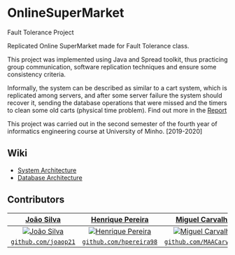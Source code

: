 # OnlineSuperMarket
Fault Tolerance Project

Replicated Online SuperMarket made for Fault Tolerance class.

This project was implemented using Java and Spread toolkit, thus practicing group communication, software replication techniques and ensure some consistency criteria.

Informally, the system can be described as similar to a cart system, which is replicated among servers, and after some server failure the system should recover it, sending the database operations that were missed and the timers to clean some old carts (physical time problem). Find out more in the [Report](https://github.com/joaop21/OnlineSuperMarket/blob/master/TF_TP.pdf)

This project was carried out in the second semester of the fourth year of informatics engineering course at University of Minho. [2019-2020]

## Wiki
* [System Architecture](https://github.com/joaop21/OnlineSuperMarket/wiki/System-Architecture)
* [Database Architecture](https://github.com/joaop21/OnlineSuperMarket/wiki/Database-Architecture)

## Contributors
| <a href="https://github.com/joaop21" target="_blank">**João Silva**</a> | <a href="https://github.com/hpereira98" target="_blank">**Henrique Pereira**</a> | <a href="https://github.com/MAACarvalho" target="_blank">**Miguel Carvalho**</a> |
| :---: | :---: | :---:|
| [![João Silva](https://avatars1.githubusercontent.com/u/36553777?s=200)](https://github.com/joaop21) | [![Henrique Pereira](https://avatars2.githubusercontent.com/u/22550332?s=200)](https://github.com/hpereira98) | [![Miguel Carvalho](https://avatars0.githubusercontent.com/u/25797331?s=200)](https://github.com/MAACarvalho) |
| <a href="https://github.com/joaop21" target="_blank">`github.com/joaop21`</a> | <a href="https://github.com/hpereira98" target="_blank">`github.com/hpereira98`</a> | <a href="https://github.com/MAACarvalho" target="_blank">`github.com/MAACarvalho`</a> |
